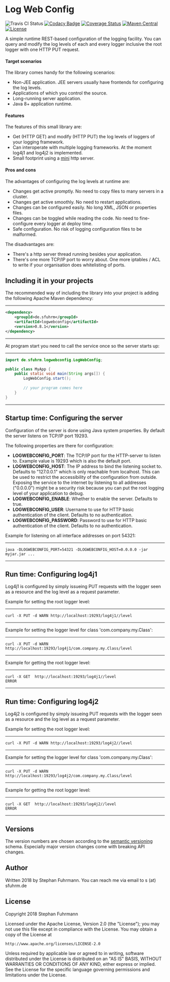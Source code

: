 Log Web Config
===================
![Travis CI Status](https://travis-ci.org/sfuhrm/logwebconfig.svg?branch=master)
[![Codacy Badge](https://api.codacy.com/project/badge/Grade/3d9b5025bb484534b9daab2fc5f3da73)](https://www.codacy.com/app/sfuhrm/logwebconfig?utm_source=github.com&amp;utm_medium=referral&amp;utm_content=sfuhrm/logwebconfig&amp;utm_campaign=Badge_Grade)
[![Coverage Status](https://coveralls.io/repos/github/sfuhrm/logwebconfig/badge.svg)](https://coveralls.io/github/sfuhrm/logwebconfig) 
[![Maven Central](https://maven-badges.herokuapp.com/maven-central/de.sfuhrm/logwebconfig/badge.svg)](https://maven-badges.herokuapp.com/maven-central/de.sfuhrm/logwebconfig) 
[![License](https://img.shields.io/badge/License-Apache%202.0-blue.svg)](https://opensource.org/licenses/Apache-2.0)


A simple runtime REST-based configuration of the logging facility.
You can query and modify the log levels of each and every logger inclusive the root logger with one HTTP PUT request.

#### Target scenarios

The library comes handy for the following scenarios:
* Non-JEE application. JEE servers usually have frontends for configuring the log levels.
* Applications of which you control the source.
* Long-running server application. 
* Java 8+ application runtime.

#### Features

The features of this small library are:
* Get (HTTP GET) and modify (HTTP PUT) the log levels of loggers of your
logging framework.
* Can interoperate with multiple logging frameworks. At the moment log4j1 and log4j2 is implemented.
* Small footprint using a [mini](https://github.com/NanoHttpd/nanohttpd) http server.

#### Pros and cons

The advantages of configuring the log levels at runtime are:
* Changes get active promptly. No need to copy files to many servers in a cluster.
* Changes get active smoothly. No need to restart applications.
* Changes can be configured easily. No long XML, JSON or properties files.
* Changes can be toggled while reading the code. No need to fine-configure every logger at deploy time.
* Safe configuration. No risk of logging configuration files to be malformed.

The disadvantages are:
* There's a http server thread running besides your application.
* There's one more TCP/IP port to worry about. One more iptables / ACL
to write if your organisation does whitelisting of ports.

## Including it in your projects

The recommended way of including the library into your project is adding the
following Apache Maven dependency:

---------------------------------------

```xml
<dependency>
    <groupId>de.sfuhrm</groupId>
    <artifactId>logwebconfig</artifactId>
    <version>0.8.1</version>
</dependency>
```

---------------------------------------

At program start you need to call the service once so the
server starts up:

---------------------------------------

```java
import de.sfuhrm.logwebconfig.LogWebConfig;

public class MyApp {
    public static void main(String args[]) {
        LogWebConfig.start();
        
        // your program comes here
    }
}
```

---------------------------------------

## Startup time: Configuring the server

Configuration of the server is done using Java system properties.
By default the server listens on TCP/IP port 19293.

The following properties are there for configuration:

* **LOGWEBCONFIG_PORT**: The TCP/IP port for the HTTP-server to listen to. Example value is 19293 which is also the default port.
* **LOGWEBCONFIG_HOST**: The IP address to bind the listening socket to. Defaults to "127.0.0.1" which is only reachable from localhost.
This can be used to restrict the accessibility of the configuration from outside. Exposing the service to the internet by listening to all addresses ("0.0.0.0")
might be a security risk because you can put the root logging level of your application to debug.
* **LOGWEBCONFIG_ENABLE**: Whether to enable the server. Defaults to true.
* **LOGWEBCONFIG_USER**: Username to use for HTTP basic authentication of the client. Defaults to no authentication.
* **LOGWEBCONFIG_PASSWORD**: Password to use for HTTP basic authentication of the client. Defaults to no authentication.

Example for listening on all interface addresses on port 54321:

---------------------------------------

```Shell
java -DLOGWEBCONFIG_PORT=54321 -DLOGWEBCONFIG_HOST=0.0.0.0 -jar myjar.jar ...
```

---------------------------------------

## Run time: Configuring log4j1

Log4j1 is configured by simply issueing PUT requests with the logger seen as a
resource and the log level as a request parameter.

Example for setting the root logger level:

---------------------------------------
```Shell
curl -X PUT -d WARN http://localhost:19293/log4j1//level
```
---------------------------------------

Example for setting the logger level for class 'com.company.my.Class':

---------------------------------------
```Shell
curl -X PUT -d WARN http://localhost:19293/log4j1/com.company.my.Class/level
```
---------------------------------------

Example for getting the root logger level:

---------------------------------------
```Shell
curl -X GET  http://localhost:19293/log4j1//level
ERROR
```
---------------------------------------


## Run time: Configuring log4j2

Log4j2 is configured by simply issueing PUT requests with the logger seen as a
resource and the log level as a request parameter.

Example for setting the root logger level:

---------------------------------------
```Shell
curl -X PUT -d WARN http://localhost:19293/log4j2//level
```
---------------------------------------

Example for setting the logger level for class 'com.company.my.Class':

---------------------------------------
```Shell
curl -X PUT -d WARN http://localhost:19293/log4j2/com.company.my.Class/level
```
---------------------------------------

Example for getting the root logger level:

---------------------------------------
```Shell
curl -X GET  http://localhost:19293/log4j2//level
ERROR
```
---------------------------------------

## Versions

The version numbers are chosen according to the
[semantic versioning](https://semver.org/) schema.
Especially major version changes come with breaking API
changes.

## Author

Written 2018 by Stephan Fuhrmann. You can reach me via email to s (at) sfuhrm.de

## License

Copyright 2018 Stephan Fuhrmann

Licensed under the Apache License, Version 2.0 (the "License");
you may not use this file except in compliance with the License.
You may obtain a copy of the License at

    http://www.apache.org/licenses/LICENSE-2.0

Unless required by applicable law or agreed to in writing, software
distributed under the License is distributed on an "AS IS" BASIS,
WITHOUT WARRANTIES OR CONDITIONS OF ANY KIND, either express or implied.
See the License for the specific language governing permissions and
limitations under the License. 
